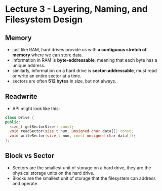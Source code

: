 # Lecture 3 - Layering, Naming, and Filesystem Design

## Memory

- just like RAM, hard drives provide us with **a contiguous stretch of memory** where we can store data.
- information in RAM is **byte-addressable**, meaning that each byte has a unique address.
- similarly, information on a hard drive is **sector-addressable**, must read or write an entire sector at a time.
- sectors are often **512 bytes** in size, but not always.

## Readwrite

- API might look like this:

```c++
class Drive {
public:
  size_t getSectorSize() const;
  void readSector(size_t num, unsigned char data[]) const;
  void writeSector(size_t num, const unsigned char data[]);
};
```

## Block vs Sector

- Sectors are the smallest unit of storage on a hard drive, they are the physical storage units on the hard drive.
- Blocks are the smallest unit of storage that the filesystem can address and operate.
